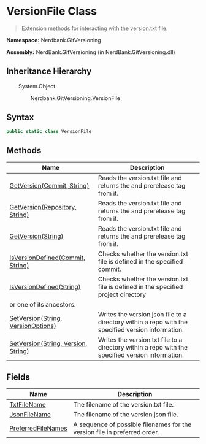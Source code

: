 # VersionFile Class
> Extension methods for interacting with the version.txt file.

**Namespace:** Nerdbank.GitVersioning

**Assembly:** NerdBank.GitVersioning (in NerdBank.GitVersioning.dll)
## Inheritance Hierarchy
&nbsp;&nbsp;&nbsp;&nbsp;&nbsp;&nbsp;&nbsp;&nbsp;System.Object

&nbsp;&nbsp;&nbsp;&nbsp;&nbsp;&nbsp;&nbsp;&nbsp;&nbsp;&nbsp;&nbsp;&nbsp;&nbsp;&nbsp;&nbsp;&nbsp;Nerdbank.GitVersioning.VersionFile

## Syntax
~~~~csharp
public static class VersionFile
~~~~
## Methods
|Name|Description|
|---|---|
|[GetVersion(Commit, String)](/doc/Nerdbank/GitVersioning/VersionFile/Methods/GetVersion_Commit%2c%20String_.md)|Reads the version.txt file and returns the  and prerelease tag from it.|
|[GetVersion(Repository, String)](/doc/Nerdbank/GitVersioning/VersionFile/Methods/GetVersion_Repository%2c%20String_.md)|Reads the version.txt file and returns the  and prerelease tag from it.|
|[GetVersion(String)](/doc/Nerdbank/GitVersioning/VersionFile/Methods/GetVersion_String_.md)|Reads the version.txt file and returns the  and prerelease tag from it.|
|[IsVersionDefined(Commit, String)](/doc/Nerdbank/GitVersioning/VersionFile/Methods/IsVersionDefined_Commit%2c%20String_.md)|Checks whether the version.txt file is defined in the specified commit.|
|[IsVersionDefined(String)](/doc/Nerdbank/GitVersioning/VersionFile/Methods/IsVersionDefined_String_.md)|Checks whether the version.txt file is defined in the specified project directory
            or one of its ancestors.|
|[SetVersion(String, VersionOptions)](/doc/Nerdbank/GitVersioning/VersionFile/Methods/SetVersion_String%2c%20VersionOptions_.md)|Writes the version.json file to a directory within a repo with the specified version information.|
|[SetVersion(String, Version, String)](/doc/Nerdbank/GitVersioning/VersionFile/Methods/SetVersion_String%2c%20Version%2c%20String_.md)|Writes the version.txt file to a directory within a repo with the specified version information.|
## Fields
|Name|Description|
|---|---|
|[TxtFileName](/doc/Nerdbank/GitVersioning/VersionFile/Fields/TxtFileName.md)|The filename of the version.txt file.|
|[JsonFileName](/doc/Nerdbank/GitVersioning/VersionFile/Fields/JsonFileName.md)|The filename of the version.json file.|
|[PreferredFileNames](/doc/Nerdbank/GitVersioning/VersionFile/Fields/PreferredFileNames.md)|A sequence of possible filenames for the version file in preferred order.|
